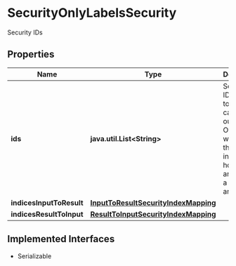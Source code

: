 

# SecurityOnlyLabelsSecurity

Security IDs

## Properties

Name | Type | Description | Notes
------------ | ------------- | ------------- | -------------
**ids** | **java.util.List&lt;String&gt;** | Security IDs aligned to the calculated output. Often this will merge the individual holdings arrays into a single array. | 
**indicesInputToResult** | [**InputToResultSecurityIndexMapping**](InputToResultSecurityIndexMapping.md) |  |  [optional]
**indicesResultToInput** | [**ResultToInputSecurityIndexMapping**](ResultToInputSecurityIndexMapping.md) |  |  [optional]


## Implemented Interfaces

* Serializable


